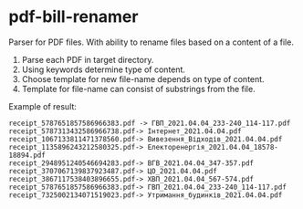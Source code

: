 # pdf-bill-renamer
Parser for PDF files.  With ability to rename files based on a content of a file.
1. Parse each PDF in target directory.
2. Using keywords determine type of content.
3. Choose template for new file-name depends on type of content.
4. Template for file-name can consist of substrings from the file.

Example of result:
```
receipt_5787651857586966383.pdf -> ГВП_2021.04.04_233-240_114-117.pdf
receipt_5787313432586966738.pdf-> Інтернет_2021.04.04.pdf
receipt_1067133811471378560.pdf-> Вивезення_Відходів_2021.04.04.pdf
receipt_1135896243212580325.pdf-> Електоренергія_2021.04.04_18578-18894.pdf
receipt_2948951240546694283.pdf-> ВГВ_2021.04.04_347-357.pdf
receipt_3707067139837923487.pdf-> ЦО_2021.04.04.pdf
receipt_3867117538403896655.pdf-> ХВП_2021.04.04_567-574.pdf
receipt_5787651857586966383.pdf-> ГВП_2021.04.04_233-240_114-117.pdf
receipt_7325002134071519023.pdf-> Утримання_будинків_2021.04.04.pdf
```


